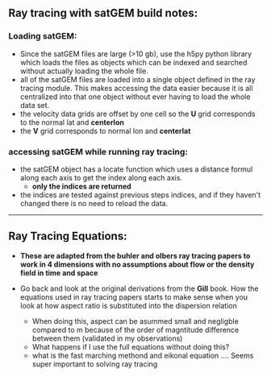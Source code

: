 ## Ray tracing with satGEM build notes:

### Loading satGEM:
* Since the satGEM files are large (>10 gb), use the h5py python library which loads the files as objects which can be indexed and searched without actually loading the whole file. 
* all of the satGEM files are loaded into a single object defined in the ray tracing module. This makes accessing the data easier because it is all centralized into that one object without ever having to load the whole data set. 
* the velocity data grids are offset by one cell so the **U** grid corresponds to the normal lat and **centerlon**
* the **V** grid corresponds to normal lon and **centerlat**

 
### accessing satGEM while running ray tracing:
* the satGEM object has a locate function which uses a distance formul along each axis to get the index along each axis. 
    * **only the indices are returned** 
* the indices are tested against previous steps indices, and if they haven't changed there is no need to reload the data. 


-------------------------------------------------------------------------------------------------------------------------------------------

## Ray Tracing Equations:

- **These are adapted from the buhler and olbers ray tracing papers to work in 4 dimensions with no assumptions about flow or the density field in time and space**

- Go back and look at the original derivations from the **Gill** book. How the equations used in ray tracing papers starts to make sense when you look at how aspect ratio is substituted into the dispersion relation
    - When doing this, aspect can be asummed small and negligble compared to m because of the order of magntitude difference between them (validated in my observations) 
    - What happens if I use the full equations without doing this?
    - what is the fast marching methond and eikonal equation .... Seems super important to solving ray tracing

